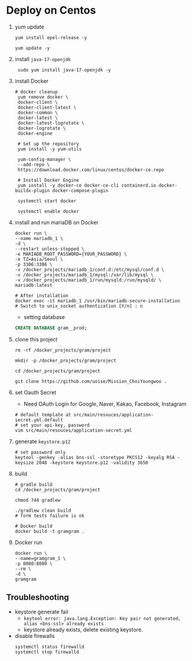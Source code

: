 # Deploy on Centos
1. yum update
    ```shell
    yum install epel-release -y
   
    yum update -y
    ```
   
2. install `java-17-openjdk`
   ```shell
    sudo yum install java-17-openjdk -y
   ```
   
3. install Docker 
   ```shell
   # docker cleanup
    yum remove docker \
    docker-client \
    docker-client-latest \
    docker-common \
    docker-latest \
    docker-latest-logrotate \
    docker-logrotate \
    docker-engine

    # Set up the repository
    yum install -y yum-utils
    
    yum-config-manager \
    --add-repo \
    https://download.docker.com/linux/centos/docker-ce.repo
    
    # Install Docker Engine
    yum install -y docker-ce docker-ce-cli containerd.io docker-buildx-plugin docker-compose-plugin
    
    systemctl start docker
   
    systemctl enable docker
   ```
   
4. install and run mariaDB on Docker
    ```shell
    docker run \
    --name mariadb_1 \
    -d \
    --restart unless-stopped \
    -e MARIADB_ROOT_PASSWORD={YOUR_PASSWORD} \
    -e TZ=Asia/Seoul \
    -p 3306:3306 \
    -v /docker_projects/mariadb_1/conf.d:/etc/mysql/conf.d \
    -v /docker_projects/mariadb_1/mysql:/var/lib/mysql \
    -v /docker_projects/mariadb_1/run/mysqld:/run/mysqld/ \
    mariadb:latest
   
   # After installation
   docker exec -it mariadb_1 /usr/bin/mariadb-secure-installation
   # Switch to unix_socket authentication [Y/n] : n
   ```
   
    - setting database
    ```sql
    CREATE DATABASE gram__prod;
   ```
   
5. clone this project
    ```shell
    rm -rf /docker_projects/gram/project
   
    mkdir -p /docker_projects/gram/project
   
    cd /docker_projects/gram/project
   
    git clone https://github.com/uoise/Mission_ChoiYoungwoo .
   ```

6. set Oauth Secret
    - Need OAuth Login for Google, Naver, Kakao, Facebook, Instagram
    ```shell
   # default template at src/main/resouces/application-secret.yml.default
   # set your api-key, password
   vim src/main/resouces/application-secret.yml
   ```
   
7. generate `keystore.p12`
    ```shell
    # set password only
    keytool -genkey -alias bns-ssl -storetype PKCS12 -keyalg RSA -keysize 2048 -keystore keystore.p12 -validity 3650
    ```
   
8. build
    ```shell
   # gradle build
    cd /docker_projects/gram/project
    
    chmod 744 gradlew
   
   ./gradlew clean build
   # form tests failure is ok
   
   # Docker build
   docker build -t gramgram . 
   ```
   
9. Docker run
    ```shell
   docker run \
    --name=gramgram_1 \
    -p 8080:8080 \
    --rm \
    -d \
    gramgram
   ```
   
## Troubleshooting
- keystore generate fail
  - `keytool error: java.lang.Exception: Key pair not generated, alias <bns-ssl> already exists`
  - keystore already exists, delete existing keystore.
- disable firewalls
  ```shell
  systemctl status firewalld
  systemctl stop firewalld
  ```

